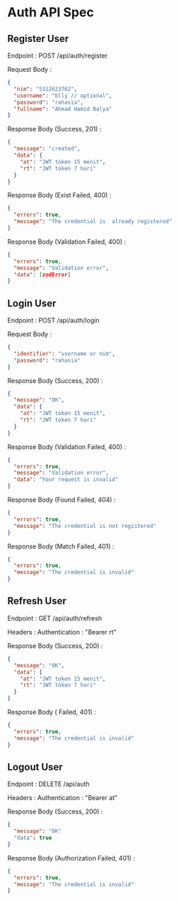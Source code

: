 # Auth API Spec

## Register User

Endpoint : POST /api/auth/register

Request Body :

```json
{
  "nim": "5312623762",
  "username": "blly // optional",
  "password": "rahasia",
  "fullname": "Ahmad Hamid Balya"
}
```

Response Body (Success, 201) :

```json
{
  "message": "created",
  "data": {
    "at": "JWT token 15 menit",
    "rt": "JWT token 7 hari"
  }
}
```

Response Body (Exist Failed, 400) :

```json
{
  "errors": true,
  "message": "The credential is  already registered"
}
```

Response Body (Validation Failed, 400) :

```json
{
  "errors": true,
  "message": "Validation error",
  "data": [zodError]
}
```

## Login User

Endpoint : POST /api/auth/login

Request Body :

```json
{
  "identifier": "username or nim",
  "password": "rahasia"
}
```

Response Body (Success, 200) :

```json
{
  "message": "OK",
  "data": {
    "at": "JWT token 15 menit",
    "rt": "JWT token 7 hari"
  }
}
```

Response Body (Validation Failed, 400) :

```json
{
  "errors": true,
  "message": "Validation error",
  "data": "Your request is invalid"
}
```

Response Body (Found Failed, 404) :

```json
{
  "errors": true,
  "message": "The credential is not registered"
}
```

Response Body (Match Failed, 401) :

```json
{
  "errors": true,
  "message": "The credential is invalid"
}
```

## Refresh User

Endpoint : GET /api/auth/refresh

Headers :
Authentication : "Bearer rt"

Response Body (Success, 200) :

```json
{
  "message": "OK",
  "data": {
    "at": "JWT token 15 menit",
    "rt": "JWT token 7 hari"
  }
}
```

Response Body ( Failed, 401) :

```json
{
  "errors": true,
  "message": "The credential is invalid"
}
```

## Logout User

Endpoint : DELETE /api/auth

Headers :
Authentication : "Bearer at"

Response Body (Success, 200) :

```json
{
  "message": "OK"
  "data": true
}
```

Response Body (Authorization Failed, 401) :

```json
{
  "errors": true,
  "message": "The credential is invalid"
}
```
